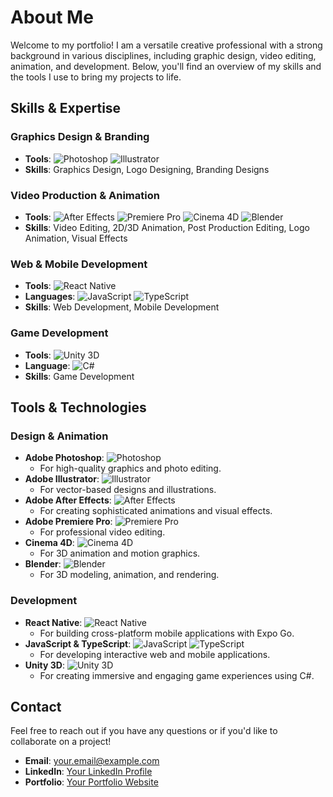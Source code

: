# About Me

Welcome to my portfolio! I am a versatile creative professional with a strong background in various disciplines, including graphic design, video editing, animation, and development. Below, you'll find an overview of my skills and the tools I use to bring my projects to life.

## Skills & Expertise

### **Graphics Design & Branding**
- **Tools**: ![Photoshop](https://img.icons8.com/ios/50/000000/adobe-photoshop.png) ![Illustrator](https://img.icons8.com/ios/50/000000/adobe-illustrator.png)
- **Skills**: Graphics Design, Logo Designing, Branding Designs

### **Video Production & Animation**
- **Tools**: ![After Effects](https://img.icons8.com/ios/50/000000/adobe-after-effects.png) ![Premiere Pro](https://img.icons8.com/ios/50/000000/adobe-premiere-pro.png) ![Cinema 4D](https://img.icons8.com/ios/50/000000/maxon-cinema-4d.png) ![Blender](https://img.icons8.com/ios/50/000000/blender.png)
- **Skills**: Video Editing, 2D/3D Animation, Post Production Editing, Logo Animation, Visual Effects

### **Web & Mobile Development**
- **Tools**: ![React Native](https://img.icons8.com/ios/50/000000/react-native.png)
- **Languages**: ![JavaScript](https://img.icons8.com/ios/50/000000/javascript.png) ![TypeScript](https://img.icons8.com/ios/50/000000/typescript.png)
- **Skills**: Web Development, Mobile Development

### **Game Development**
- **Tools**: ![Unity 3D](https://img.icons8.com/ios/50/000000/unity.png)
- **Language**: ![C#](https://img.icons8.com/ios/50/000000/c-sharp.png)
- **Skills**: Game Development

## Tools & Technologies

### **Design & Animation**
- **Adobe Photoshop**: ![Photoshop](https://img.icons8.com/ios/50/000000/adobe-photoshop.png)
  - For high-quality graphics and photo editing.
- **Adobe Illustrator**: ![Illustrator](https://img.icons8.com/ios/50/000000/adobe-illustrator.png)
  - For vector-based designs and illustrations.
- **Adobe After Effects**: ![After Effects](https://img.icons8.com/ios/50/000000/adobe-after-effects.png)
  - For creating sophisticated animations and visual effects.
- **Adobe Premiere Pro**: ![Premiere Pro](https://img.icons8.com/ios/50/000000/adobe-premiere-pro.png)
  - For professional video editing.
- **Cinema 4D**: ![Cinema 4D](https://img.icons8.com/ios/50/000000/maxon-cinema-4d.png)
  - For 3D animation and motion graphics.
- **Blender**: ![Blender](https://img.icons8.com/ios/50/000000/blender.png)
  - For 3D modeling, animation, and rendering.

### **Development**
- **React Native**: ![React Native](https://img.icons8.com/ios/50/000000/react-native.png)
  - For building cross-platform mobile applications with Expo Go.
- **JavaScript & TypeScript**: ![JavaScript](https://img.icons8.com/ios/50/000000/javascript.png) ![TypeScript](https://img.icons8.com/ios/50/000000/typescript.png)
  - For developing interactive web and mobile applications.
- **Unity 3D**: ![Unity 3D](https://img.icons8.com/ios/50/000000/unity.png)
  - For creating immersive and engaging game experiences using C#.

## Contact

Feel free to reach out if you have any questions or if you'd like to collaborate on a project!

- **Email**: [your.email@example.com](dhopegraphics@gmail.com)
- **LinkedIn**: [Your LinkedIn Profile](https://www.linkedin.com/in/dhope-graphics-690826203/)
- **Portfolio**: [Your Portfolio Website](https://www.behance.net/dhopegraphics)
